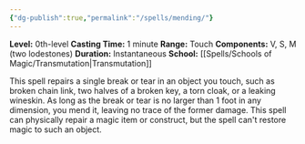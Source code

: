 ```yaml
---
{"dg-publish":true,"permalink":"/spells/mending/"}
---
```


**Level:** 0th-level
**Casting Time:** 1 minute
**Range:** Touch
**Components:** V, S, M (two lodestones)
**Duration:** Instantaneous
**School:** [[Spells/Schools of Magic/Transmutation\|Transmutation]]

This spell repairs a single break or tear in an object you touch, such as broken chain link, two halves of a broken key, a torn cloak, or a leaking wineskin. As long as the break or tear is no larger than 1 foot in any dimension, you mend it, leaving no trace of the former damage.
This spell can physically repair a magic item or construct, but the spell can't restore magic to such an object.